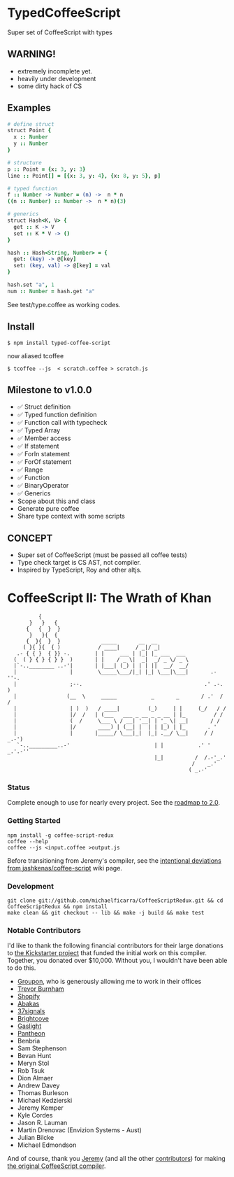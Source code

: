 TypedCoffeeScript
==================================

Super set of CoffeeScript with types


## WARNING!

* extremely incomplete yet.
* heavily under development
* some dirty hack of CS

## Examples

```coffeescript
# define struct
struct Point {
  x :: Number
  y :: Number
}

# structure
p :: Point = {x: 3, y: 3}
line :: Point[] = [{x: 3, y: 4}, {x: 8, y: 5}, p]

# typed function
f :: Number -> Number = (n) ->  n * n
((n :: Number) :: Number ->  n * n)(3)

# generics
struct Hash<K, V> {
  get :: K -> V
  set :: K * V -> ()
}

hash :: Hash<String, Number> = {
  get: (key) -> @[key]
  set: (key, val) -> @[key] = val
}

hash.set "a", 1
num :: Number = hash.get "a"

```

See test/type.coffee as working codes.


## Install

```
$ npm install typed-coffee-script
```


now aliased tcoffee

```
$ tcoffee --js  < scratch.coffee > scratch.js
```

## Milestone to v1.0.0

* ✅ Struct definition
* ✅ Typed function definition
* ✅ Function call with typecheck
* ✅ Typed Array
* ✅ Member access
* ✅ If statement
* ✅ ForIn statement
* ✅ ForOf statement
* ✅ Range
* ✅ Function
* ✅ BinaryOperator
* ✅ Generics
* Scope about this and class
* Generate pure coffee
* Share type context with some scripts

## CONCEPT

* Super set of CoffeeScript (must be passed all coffee tests)
* Type check target is CS AST, not compiler.
* Inspired by TypeScript, Roy and other altjs.


CoffeeScript II: The Wrath of Khan
==================================

```
          {
       }   }   {
      {   {  }  }
       }   }{  {
      {  }{  }  }             _____       __  __
     ( }{ }{  { )            / ____|     / _|/ _|
   .- { { }  { }} -.        | |     ___ | |_| |_ ___  ___
  (  ( } { } { } }  )       | |    / _ \|  _|  _/ _ \/ _ \
  |`-..________ ..-'|       | |___| (_) | | | ||  __/  __/
  |                 |        \_____\___/|_| |_| \___|\___|       .-''-.
  |                 ;--.                                       .' .-.  )
  |                (__  \     _____           _       _       / .'  / /
  |                 | )  )   / ____|         (_)     | |     (_/   / /
  |                 |/  /   | (___   ___ _ __ _ _ __ | |_         / /
  |                 (  /     \___ \ / __| '__| | '_ \| __|       / /
  |                 |/       ____) | (__| |  | | |_) | |_       . '
  |                 |       |_____/ \___|_|  |_| .__/ \__|     / /    _.-')
   `-.._________..-'                           | |           .' '  _.'.-''
                                               |_|          /  /.-'_.'
                                                           /    _.'
                                                          ( _.-'
```

### Status

Complete enough to use for nearly every project. See the [roadmap to 2.0](https://github.com/michaelficarra/CoffeeScriptRedux/wiki/Roadmap).

### Getting Started

    npm install -g coffee-script-redux
    coffee --help
    coffee --js <input.coffee >output.js

Before transitioning from Jeremy's compiler, see the
[intentional deviations from jashkenas/coffee-script](https://github.com/michaelficarra/CoffeeScriptRedux/wiki/Intentional-Deviations-From-jashkenas-coffee-script)
wiki page.

### Development

    git clone git://github.com/michaelficarra/CoffeeScriptRedux.git && cd CoffeeScriptRedux && npm install
    make clean && git checkout -- lib && make -j build && make test

### Notable Contributors

I'd like to thank the following financial contributors for their large
donations to [the Kickstarter project](http://www.kickstarter.com/projects/michaelficarra/make-a-better-coffeescript-compiler)
that funded the initial work on this compiler.
Together, you donated over $10,000. Without you, I wouldn't have been able to do this.

* [Groupon](http://groupon.com/), who is generously allowing me to work in their offices
* [Trevor Burnham](http://trevorburnham.com)
* [Shopify](http://www.shopify.com)
* [Abakas](http://abakas.com)
* [37signals](http://37signals.com)
* [Brightcove](http://www.brightcove.com)
* [Gaslight](http://gaslight.co)
* [Pantheon](https://www.getpantheon.com)
* Benbria
* Sam Stephenson
* Bevan Hunt
* Meryn Stol
* Rob Tsuk
* Dion Almaer
* Andrew Davey
* Thomas Burleson
* Michael Kedzierski
* Jeremy Kemper
* Kyle Cordes
* Jason R. Lauman
* Martin Drenovac (Envizion Systems - Aust)
* Julian Bilcke
* Michael Edmondson

And of course, thank you [Jeremy](https://github.com/jashkenas) (and all the other
[contributors](https://github.com/jashkenas/coffee-script/graphs/contributors))
for making [the original CoffeeScript compiler](https://github.com/jashkenas/coffee-script).

